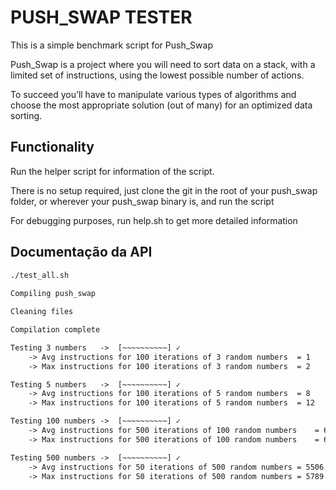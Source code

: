 # PUSH_SWAP TESTER

This is a simple benchmark script for Push_Swap

Push_Swap is a project where you  will need to sort data on a stack, with a limited set of instructions, using
the lowest possible number of actions. 

To succeed you’ll have to manipulate various
types of algorithms and choose the most appropriate solution (out of many) for an
optimized data sorting.

## Functionality

Run the helper script for information of the script.

There is no setup required, just clone the git in the root of your push_swap folder, or wherever your push_swap binary is, and run the script

For debugging purposes, run help.sh to get more detailed information





## Documentação da API

```txt
./test_all.sh
 
Compiling push_swap

Cleaning files 

Compilation complete 

Testing 3 numbers	->  [~~~~~~~~~~] ✓
	-> Avg instructions for 100 iterations of 3 random numbers	= 1
	-> Max instructions for 100 iterations of 3 random numbers	= 2

Testing 5 numbers	->  [~~~~~~~~~~] ✓
	-> Avg instructions for 100 iterations of 5 random numbers	= 8
	-> Max instructions for 100 iterations of 5 random numbers	= 12

Testing 100 numbers	->  [~~~~~~~~~~] ✓
	-> Avg instructions for 500 iterations of 100 random numbers	= 603
	-> Max instructions for 500 iterations of 100 random numbers	= 678

Testing 500 numbers	->  [~~~~~~~~~~] ✓
	-> Avg instructions for 50 iterations of 500 random numbers	= 5506
	-> Max instructions for 50 iterations of 500 random numbers	= 5789

```


